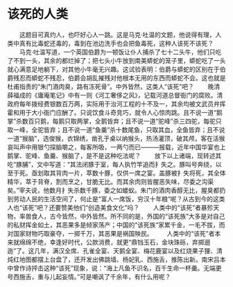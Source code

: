 # 该死的人类
　　这题目可真灼人，也吓好心人一跳。这是马克·吐温的文题，他说得有理，人类中真有比毒蛇还毒的，毒到在池边洗手也会把鱼毒死，这种人该死不该死？ 
　　马克·吐温写道，一个英国伯爵为一顿饭让仆人捕杀了七十二头牛，他们只吃了不到一头，其余的都烂掉了；把七头小牛放到南美蟒蛇的笼子里，蟒蛇吃了一头就心满意足地躺下，对其他小牛毫无兴趣。这试验表明：伯爵与蟒蛇的区别在于伯爵残忍而蟒蛇不残忍，伯爵会胡乱摧残对他根本无用的东西而蟒蛇不会。这也就是杜甫指责的“朱门酒肉臭，路有冻死骨”。中外皆然，这类人“该死”吧？ 
　　晚清薛福成的《庸庵笔记》中有一则《河工奢侈之风》，记载河道总督衙门的腐败。清政府每年拨经费银数百万两，实际用于治河工程的十不及一，其余均被文武员弁挥霍和用于大小衙门应酬了。只说饮食斗奇竞巧，就令人心惊肉跳。且不说一道“鹅掌”杀数百只鹅，每鹅只取两掌，全鹅皆弃；且不说一道“驼峰”杀三四驼，每驼只取一峰，全驼皆弃；且不说一道“鱼羹”杀十数尾鱼，只取其血，全鱼皆弃；且不说一道“猴脑”，选俊猴，衣锦绣，凿孔于桌以纳猴头，热汤灌顶，破其颅，客在活猴哀叫声中用银勺探脑嚼之，每客所吸，一两勺而已———报载，近年中国华宴也上鹅掌、驼峰、鱼羹、猴脑了，是不是这种吃法呢？ 
　　放下以上诸端，现转述其吃“豚脯”，文中写道：“其法闭豚于室，每人执竹竿追而扌失之。豚叫号奔绕，以至于死。亟划取其背肉一片，萃数十豚，仅供一席之宴。盖豚被扌失将死，其全体精华，萃于背脊，割而烹之，甘脆无比。而其余肉则皆腥恶失味，尽委之沟渠矣。”宰夫说，他数月扌失杀数千豚，委之如蝼蚁。朱门的酒肉香醇无比，腥臭都扔到劳动人民的生活空间了，何止是“富人一席饭，穷汉十年粮”呢？从古到今的这类人也“该死”吧？还要赞美他们“创造美食文化”吗？ 
　　人类中的“该死”者暴殄天物，率兽食人，古今皆然，中外皆然。所不同的是，外国的“该死族”大多是对自己的私财挥金如土，其恶果多是倾家荡产；中国的“该死族”家累千金，一毛不拔，而对国家财物巧取豪夺，一掷千万，其恶果是祸国殃民。 
　　人类中的“该死”者本来就绵绵不绝，幸逢好时代，公款消费，就更“鼎铛玉石，金块珠砾，弃掷逦迤”了。这几年，满汉全席、孔雀全宴、天鹅全宴、梅花鹿宴以及红烧果子狸、清炖红地图都摆上台盘了，还开发出佛跳墙、杨妃乳、西施舌，推陈出新。南宋吕本中曾作诗抨击这种“该死”现象，说：“海上凡鱼不识名，百千生命一杯羹。无端更号西施舌，重与儿起妄情。”可是嘲讽了千余年，有什么用呢？
 